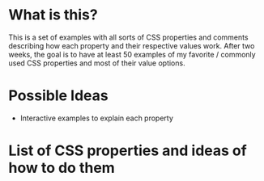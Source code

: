 # What is this?
This is a set of examples with all sorts of CSS properties and comments describing how each property and their respective values work. After two weeks, the goal is to have at least 50 examples of my favorite / commonly used CSS properties and most of their value options.

# Possible Ideas
- Interactive examples to explain each property

# List of CSS properties and ideas of how to do them
